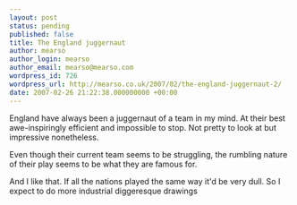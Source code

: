 ```yaml
---
layout: post
status: pending
published: false
title: The England juggernaut
author: mearso
author_login: mearso
author_email: mearso@mearso.com
wordpress_id: 726
wordpress_url: http://mearso.co.uk/2007/02/the-england-juggernaut-2/
date: 2007-02-26 21:22:38.000000000 +00:00
---
```

England have always been a juggernaut of a team in my mind. At their best awe-inspiringly efficient and impossible to stop. Not pretty to look at but impressive nonetheless.

Even though their current team seems to be struggling, the rumbling nature of their play seems to be what they are famous for.

And I like that. If all the nations played the same way it'd be very dull. So I expect to do more industrial diggeresque drawings
